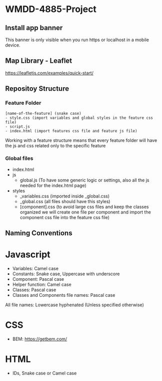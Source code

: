 # WMDD-4885-Project

## Install app banner

This banner is only visible when you run https or localhost in a mobile device.

## Map Library - Leaflet

https://leafletjs.com/examples/quick-start/

## Repositoy Structure

### Feature Folder

```
[name-of-the-feature] (snake case)
- style.css (import variables and global styles in the feature css file)
- script.js
- index.html (import features css file and feature js file)
```

Working with a feature structure means that every feature folder will have the js and css related only to the specific feature

### Global files

- index.html
- js
  - global.js (To have some generic logic or settings, also all the js needed for the index.html page)
- styles
  - \_variables.css (imported inside \_global.css)
  - \_global.css (all files should have this styles)
  - [component].css (to avoid large css files and keep the classes organized we will create one file per component and import the component css file into the feature css file)

## Naming Conventions

# Javascript

- Variables: Camel case
- Constants: Snake case, Uppercase with underscore
- Component: Pascal case
- Helper function: Camel case
- Classes: Pascal case
- Classes and Components file names: Pascal case

All file names: Lowercase hyphenated (Unless specified otherwise)

# CSS

- BEM: https://getbem.com/

# HTML

- IDs, Snake case or Camel case

